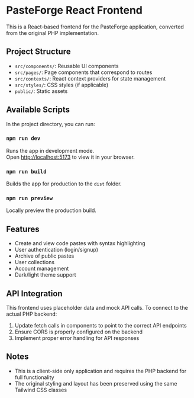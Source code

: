 # PasteForge React Frontend

This is a React-based frontend for the PasteForge application, converted from the original PHP implementation.

## Project Structure

- `src/components/`: Reusable UI components
- `src/pages/`: Page components that correspond to routes
- `src/contexts/`: React context providers for state management
- `src/styles/`: CSS styles (if applicable)
- `public/`: Static assets

## Available Scripts

In the project directory, you can run:

### `npm run dev`

Runs the app in development mode.\
Open [http://localhost:5173](http://localhost:5173) to view it in your browser.

### `npm run build`

Builds the app for production to the `dist` folder.

### `npm run preview`

Locally preview the production build.

## Features

- Create and view code pastes with syntax highlighting
- User authentication (login/signup)
- Archive of public pastes
- User collections
- Account management
- Dark/light theme support

## API Integration

This frontend uses placeholder data and mock API calls. To connect to the actual PHP backend:

1. Update fetch calls in components to point to the correct API endpoints
2. Ensure CORS is properly configured on the backend
3. Implement proper error handling for API responses

## Notes

- This is a client-side only application and requires the PHP backend for full functionality
- The original styling and layout has been preserved using the same Tailwind CSS classes